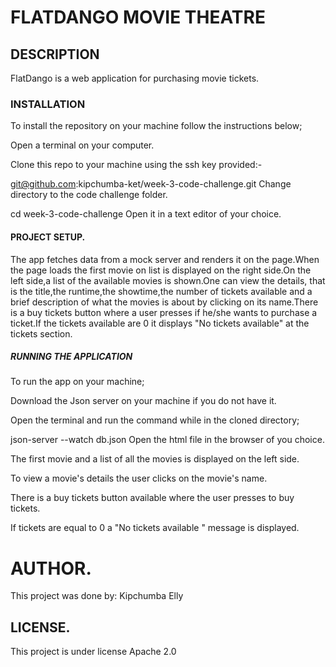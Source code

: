# FLATDANGO MOVIE THEATRE
## DESCRIPTION
FlatDango is a web application for purchasing movie tickets.


### INSTALLATION
To install the repository on your machine follow the instructions below;

Open a terminal on your computer.

Clone this repo to your machine using the ssh key provided:-

git@github.com:kipchumba-ket/week-3-code-challenge.git
Change directory to the code challenge folder.

  cd week-3-code-challenge
Open it in a text editor of your choice.

#### PROJECT SETUP.
The app fetches data from a mock server and renders it on the page.When the page loads the first movie on list is displayed on the right side.On the left side,a list of the available movies is shown.One can view the details, that is the title,the runtime,the showtime,the number of tickets available and a brief description of what the movies is about by clicking on its name.There is a buy tickets button where a user presses if he/she wants to purchase a ticket.If the tickets available are 0 it displays "No tickets available" at the tickets section.

##### RUNNING THE APPLICATION
To run the app on your machine;

Download the Json server on your machine if you do not have it.

Open the terminal and run the command while in the cloned directory;

  json-server --watch db.json
Open the html file in the browser of you choice.

The first movie and a list of all the movies is displayed on the left side.

To view a movie's details the user clicks on the movie's name.

There is a buy tickets button available where the user presses to buy tickets.

If tickets are equal to 0 a "No tickets available " message is displayed.

# AUTHOR.
This project was done by: Kipchumba Elly

## LICENSE.
This project is under license Apache 2.0